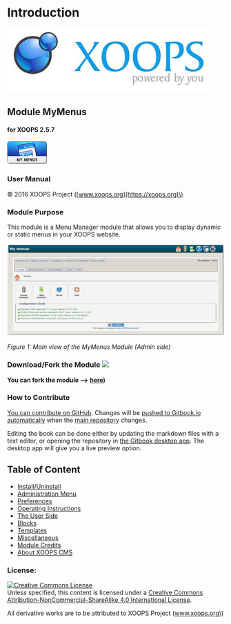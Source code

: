 # Introduction

![logoXoops.jpg](.gitbook/assets/logoxoops%20%281%29.jpg)

## Module MyMenus

#### for XOOPS 2.5.7

![logoModule.png](.gitbook/assets/logomodule.png)

### User Manual

© 2016 XOOPS Project \([www.xoops.org](https://xoops.org)\)

### Module Purpose

This module is a Menu Manager module that allows you to display dynamic or static menus in your XOOPS website.

![](.gitbook/assets/image001.png)

_Figure 1: Main view of the MyMenus Module \(Admin side\)_

### Download/Fork the Module ![](https://xoops.org/images/forkit.png)

**You can fork the module --&gt;** [**here**](https://github.com/XoopsModules25x/mymenus)**\)**

### How to Contribute

[You can contribute on GitHub](https://github.com/XoopsDocs/mymenus-tutorial). Changes will be [pushed to Gitbook.io automatically](https://www.gitbook.com/book/xoops/mymenus-tutorial/activity) when the [main repository](https://github.com/XoopsDocs/mymenus-tutorial) changes.

Editing the book can be done either by updating the markdown files with a text editor, or opening the repository in [the Gitbook desktop app](https://github.com/GitbookIO/editor/blob/master/README.md). The desktop app will give you a live preview option.

## Table of Content

* [Install/Uninstall](install-uninstall.md)
* [Administration Menu](administration-menu.md)
* [Preferences](preferences.md)
* [Operating Instructions](operating-instructions.md)
* [The User Side](the-user-side.md)
* [Blocks](blocks.md)
* [Templates](templates.md)
* [Miscellaneous](other.md) 
* [Module Credits](module-credits.md)
* [About XOOPS CMS](about-xoops-cms.md)

### License:

[![Creative Commons License](https://i.creativecommons.org/l/by-nc-sa/4.0/88x31.png)](http://creativecommons.org/licenses/by-nc-sa/4.0/)  
Unless specified, this content is licensed under a [Creative Commons Attribution-NonCommercial-ShareAlike 4.0 International License](http://creativecommons.org/licenses/by-nc-sa/4.0/).

All derivative works are to be attributed to XOOPS Project \(www.xoops.org\)

